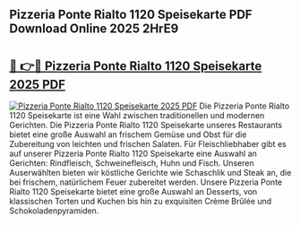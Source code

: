 ## Pizzeria Ponte Rialto 1120 Speisekarte PDF Download Online 2025 2HrE9

# <h2><a href="http://gc5gdja.nevu.top/?p=Pizzeria+Ponte+Rialto+1120+Speisekarte">🔗 👉🔴 Pizzeria Ponte Rialto 1120 Speisekarte 2025 PDF</a></h2>

[![Pizzeria Ponte Rialto 1120 Speisekarte 2025 PDF](https://i.imgur.com/dBaPXMq.png)](http://gc5gdja.nevu.top/?p=Pizzeria+Ponte+Rialto+1120+Speisekarte)
Die Pizzeria Ponte Rialto 1120 Speisekarte ist eine Wahl zwischen traditionellen und modernen Gerichten. Die Pizzeria Ponte Rialto 1120 Speisekarte unseres Restaurants bietet eine große Auswahl an frischem Gemüse und Obst für die Zubereitung von leichten und frischen Salaten. Für Fleischliebhaber gibt es auf unserer Pizzeria Ponte Rialto 1120 Speisekarte eine Auswahl an Gerichten: Rindfleisch, Schweinefleisch, Huhn und Fisch. Unseren Auserwählten bieten wir köstliche Gerichte wie Schaschlik und Steak an, die bei frischem, natürlichem Feuer zubereitet werden. Unsere Pizzeria Ponte Rialto 1120 Speisekarte bietet eine große Auswahl an Desserts, von klassischen Torten und Kuchen bis hin zu exquisiten Crème Brûlée und Schokoladenpyramiden.
